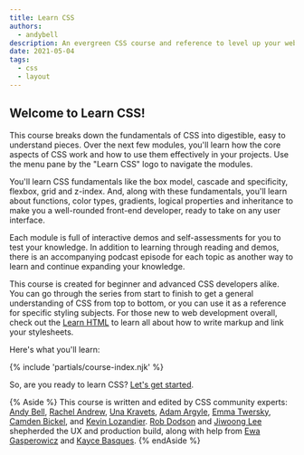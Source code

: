 ```yaml
---
title: Learn CSS
authors:
  - andybell
description: An evergreen CSS course and reference to level up your web styling expertise.
date: 2021-05-04
tags:
  - css
  - layout
---
```


## Welcome to Learn CSS!

This course breaks down the fundamentals of CSS into digestible,
easy to understand pieces.
Over the next few modules,
you'll learn how the core aspects of CSS work and how to use them effectively in your projects. Use the menu pane by the "Learn CSS" logo to navigate the modules.

You'll learn CSS fundamentals like the box model, cascade and specificity, flexbox, grid and z-index.
And, along with these fundamentals,
you'll learn about functions, color types, gradients, logical properties and inheritance
to make you a well-rounded front-end developer,
ready to take on any user interface.

Each module is full of interactive demos and self-assessments for you to test your knowledge.
In addition to learning through reading and demos,
there is an accompanying podcast episode for each topic as another way to learn and continue expanding your knowledge.

This course is created for beginner and advanced CSS developers alike.
You can go through the series from start to finish
to get a general understanding of CSS from top to bottom,
or you can use it as a reference for specific styling subjects.
For those new to web development overall, check out the
[Learn HTML](/learn/html) to learn all about how to write markup and link your stylesheets.

Here's what you'll learn:

{% include 'partials/course-index.njk' %}

So, are you ready to learn CSS? [Let's get started](/learn/css/box-model/).

{% Aside %}
This course is written and edited by CSS community experts: [Andy Bell](https://twitter.com/piccalilli_), [Rachel Andrew](https://twitter.com/rachelandrew), [Una Kravets](https://twitter.com/Una), [Adam Argyle](https://twitter.com/argyleink), [Emma Twersky](https://twitter.com/twerske), [Camden Bickel](https://twitter.com/camdenbickel), and [Kevin Lozandier](https://twitter.com/KevinLozandier). [Rob Dodson](https://twitter.com/rob_dodson) and [Jiwoong Lee](https://twitter.com/jiwoong) shepherded the UX and production build, along with help from [Ewa Gasperowicz](https://twitter.com/devnook) and [Kayce Basques](https://twitter.com/kaycebasques).
{% endAside %}
